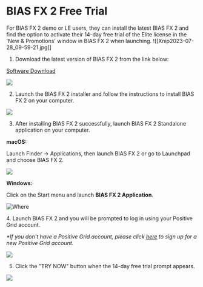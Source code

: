 # BIAS FX 2 Free Trial

For BIAS FX 2 demo or LE users, they can install the latest BIAS FX 2 and find the option to activate their 14-day free trial of the Elite license in the 'New & Promotions' window in BIAS FX 2 when launching.
![[Xnip2023-07-28_09-59-21.jpg]]

1. Download the latest version of BIAS FX 2 from the link below:

[Software Download](https://www.positivegrid.com/pages/demo)

![](https://help.positivegrid.com/hc/article_attachments/17676026856973)

2. Launch the BIAS FX 2 installer and follow the instructions to install BIAS FX 2 on your computer.

![](https://help.positivegrid.com/hc/article_attachments/17676008600077)

3. After installing BIAS FX 2 successfully, launch BIAS FX 2 Standalone application on your computer.

**macOS:**

Launch Finder -> Applications, then launch BIAS FX 2 or go to Launchpad and choose BIAS FX 2.

![](https://help.positivegrid.com/hc/article_attachments/17676016399501)

**Windows:**

Click on the Start menu and launch **BIAS FX 2 Application**.

![Where](https://help.positivegrid.com/hc/article_attachments/17676026857613)

4. Launch BIAS FX 2 and you will be prompted to log in using your Positive Grid account.

_*If you don't have a Positive Grid account, please click [here](https://member.positivegrid.com/signup?redirect_to=%2Fredirect_to_user_center%3Fredirect_to%3D%2F) to sign up for a new Positive Grid account._

![](https://help.positivegrid.com/hc/article_attachments/17675984116109)

5. Click the "TRY NOW" button when the 14-day free trial prompt appears. 

**![](https://lh6.googleusercontent.com/AodHWDF5QIO7cebWZBV0KwmHUKEWJG_792PRytJ-zgEjI12uGz0wTbgaCl5HM_nsw_SCCcH5gs-sxdqGKPb7c7-MFvfNLHtJqIKtYBYYmXMtDmb15569ELFUTc3ZskfZKd7yw7VYi0AN8fYZkhxnMMk)**
